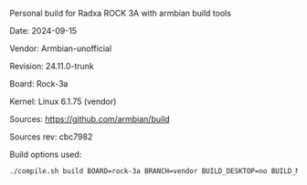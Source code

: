 Personal build for Radxa ROCK 3A with armbian build tools

Date: 2024-09-15

Vendor:         Armbian-unofficial

Revision:       24.11.0-trunk

Board:          Rock-3a

Kernel:         Linux 6.1.75 (vendor)

Sources:        https://github.com/armbian/build

Sources rev:    cbc7982

Build options used:
```sh
./compile.sh build BOARD=rock-3a BRANCH=vendor BUILD_DESKTOP=no BUILD_MINIMAL=yes KERNEL_CONFIGURE=no RELEASE=bookworm INSTALL_HEADERS=yes DISABLE_IPV6=false ROOTFS_TYPE=ext4
```
